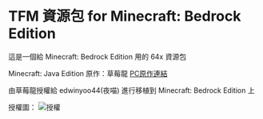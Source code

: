 # TFM 資源包 for Minecraft: Bedrock Edition
這是一個給 Minecraft: Bedrock Edition 用的 64x 資源包

Minecraft: Java Edition 原作：草莓龍 [PC原作連結](https://forum.gamer.com.tw/C.php?bsn=18673&snA=98615)

由草莓龍授權給 edwinyoo44(夜喵) 進行移植到 Minecraft: Bedrock Edition 上


授權圖：
![授權](https://i.imgur.com/NHjJwDb.png)
